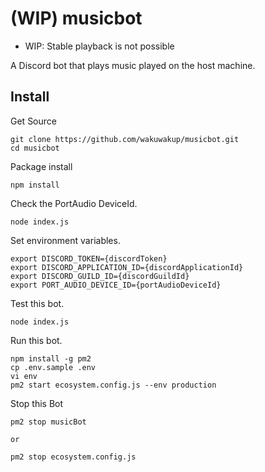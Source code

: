 # (WIP) musicbot

* WIP: Stable playback is not possible

A Discord bot that plays music played on the host machine.

## Install

Get Source

```shell
git clone https://github.com/wakuwakup/musicbot.git
cd musicbot
```

Package install

```shell
npm install
```

Check the PortAudio DeviceId.

```shell
node index.js
```

Set environment variables.

``` shell
export DISCORD_TOKEN={discordToken}
export DISCORD_APPLICATION_ID={discordApplicationId}
export DISCORD_GUILD_ID={discordGuildId}
export PORT_AUDIO_DEVICE_ID={portAudioDeviceId}
```

Test this bot.

```shell
node index.js
```

Run this bot.

```shell
npm install -g pm2
cp .env.sample .env
vi env
pm2 start ecosystem.config.js --env production
```

Stop this Bot

```shell
pm2 stop musicBot

or

pm2 stop ecosystem.config.js
```